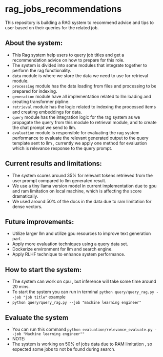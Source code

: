 # rag_jobs_recommendations
This repository is building a RAG system to recommend advice and tips to user based on their queries for the related job.

## About the system:
- This Rag system help users to query job titles and get a recommendation advice on how to prepare for this role.
- The system is divided into some modules that integrate together to perform the rag functionality.
- `data` module is where we store the data we need to use for retrieval module.
- `processing` module has the data loading from files and processing to be prepared for indexing.
- `generation` module have all implementation related to llm loading and creating transformer pipline.
- `retrieval` module has the logic related to indexing the processed items and creating embeddings for data.
- `query` module has the integration logic for the rag system as we propagate the query from this module to retrieval module, and to create the chat prompt we send to llm.
- `evaluation` module is responsible for evaluating the rag system performance to evaluate the relevant generated output to the query template sent to llm , currently we apply one method for evaluation which is relevance response to the query prompt.


## Current results and limitations:
- The system scores around 35% for relevant tokens retrieved from the user prompt compared to llm generated result.
- We use a tiny llama version model in current implementation due to gpu and ram limitation on local machine, which is affecting the score dramatically.
- We used around 50% of the docs in the data due to ram limitation for dense vectors.

## Future improvements:
- Utilize larger llm and utilize gpu resources to improve text generation part.
- Apply more evaluation techniques using a query data set.
- Dockerize environment for llm and search engine.
- Apply RLHF technique to enhance system performance.


## How to start the system:
- The system can work on cpu , but inference will take some time around 20 mins.
- To start the system you can run in terminal `python query/query_rag.py --job "job title"` example
- `python query/query_rag.py --job "machine learning engineer"`

## Evaluate the system
- You can run this command `python evaluation/relevance_evaluate.py --job "Machine learning engineer""`
- NOTE:
- The system is working on 50% of jobs data due to RAM limitation , so expected some jobs to not be found during search.